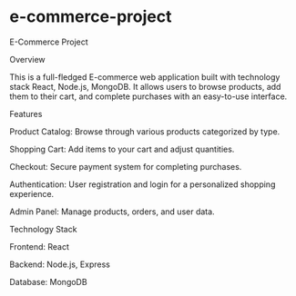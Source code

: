 # e-commerce-project

E-Commerce Project

Overview

This is a full-fledged E-commerce web application built with technology stack React, Node.js, MongoDB. 
It allows users to browse products, add them to their cart, and complete purchases with an easy-to-use interface.


Features

Product Catalog: Browse through various products categorized by type.

Shopping Cart: Add items to your cart and adjust quantities.

Checkout: Secure payment system for completing purchases.

Authentication: User registration and login for a personalized shopping experience.

Admin Panel: Manage products, orders, and user data.


Technology Stack

Frontend: React

Backend: Node.js, Express

Database: MongoDB 
